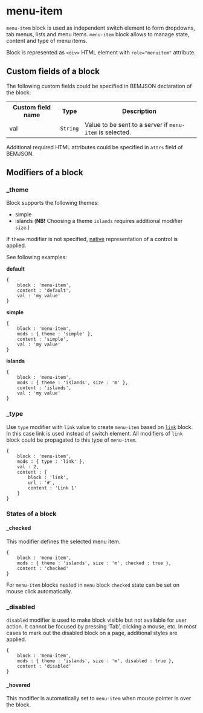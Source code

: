 # menu-item

`menu-item` block is used as independent switch element to form dropdowns, tab menus, lists and menu items. `menu-item` block allows to manage state, content and type of menu items.

Block is represented as `<div>` HTML element with `role="menuitem"` attribute.

## Custom fields of a block

The following custom fields could be specified in BEMJSON declaration of the block:

<table>
    <tr>
        <th>Custom field name</th>
        <th>Type</th>
        <th>Description</th>
    </tr>
    <tr>
        <td>val</td>
        <td><code>String</code></td>
        <td>Value to be sent to a server if <code>menu-item</code> is selected.</td>
    </tr>
</table>

Additional required HTML attributes could be specified in `attrs` field of BEMJSON.

## Modifiers of a block

### _theme

Block supports the following themes:

* simple
* islands (**NB!** Choosing a theme `islands` requires additional modifier `size`.)

If `theme` modifier is not specified, [native](#native) representation of a control is applied.

See following examples:

<a name="native"></a>
**default**

```bemjson
{
    block : 'menu-item',
    content : 'default',
    val : 'my value'
}
```

**simple**

```bemjson
{
    block : 'menu-item',
    mods : { theme : 'simple' },
    content : 'simple',
    val : 'my value'
}
```

**islands**

```bemjson
{
    block : 'menu-item',
    mods : { theme : 'islands', size : 'm' },
    content : 'islands',
    val : 'my value'
}
```

### _type

Use `type` modifier with `link` value to create `menu-item` based on [`link`](../link/link.en.md) block. In this case link is used instead of switch element. All modifiers of `link` block could be propagated to this type of `menu-item`.

```bemjson
{
    block : 'menu-item',
    mods : { type : 'link' },
    val : 2,
    content : {
        block : 'link',
        url : '#',
        content : 'Link 1'
    }
}
```

### States of a block

#### _checked

This modifier defines the selected menu item.

```bemjson
{
    block : 'menu-item',
    mods : { theme : 'islands', size : 'm', checked : true },
    content : 'checked'
}
```

For `menu-item` blocks nested in `menu` block `checked` state can be set on mouse click automatically.

### _disabled

`disabled` modifier is used to make block visible but not available for user action. It cannot be focused by pressing ‘Tab’, clicking a mouse, etc. In most cases to mark out the disabled block on a page, additional styles are applied.

```bemjson
{
    block : 'menu-item',
    mods : { theme : 'islands', size : 'm', disabled : true },
    content : 'disabled'
}
```

#### _hovered

This modifier is automatically set to `menu-item` when mouse pointer is over the block.
